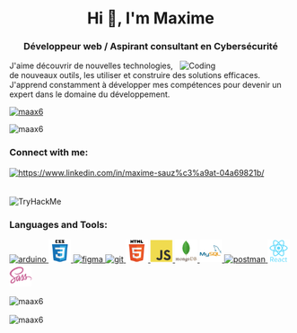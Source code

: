  <h1 align="center">Hi 👋, I'm Maxime</h1>
 <h3 align="center"> Développeur web / Aspirant consultant en Cybersécurité  </h3>
 
<img align="right" alt="Coding" width="200" src="https://gifdb.com/images/high/coding-animated-laptop-flow-stream-ja04010rm5o68zfk.webp">
J'aime découvrir de nouvelles technologies, de nouveaux outils, les utiliser et construire des solutions efficaces. J'apprend constamment à développer mes compétences pour devenir un expert dans le domaine du développement.



<p align="left"> <a href="https://github.com/ryo-ma/github-profile-trophy"><img src="https://github-profile-trophy.vercel.app/?username=maax6" alt="maax6" /></a> </p>
<p align="left"> <img src="https://komarev.com/ghpvc/?username=maax6&label=Profile%20views&color=0e75b6&style=flat" alt="maax6" /> </p>
<h3 align="left">Connect with me:</h3>
<p align="left">
<a href="https://www.linkedin.com/in/maxime-sauz%c3%a9at-04a69821b/" target="blank"><img align="center" src="https://raw.githubusercontent.com/rahuldkjain/github-profile-readme-generator/master/src/images/icons/Social/linked-in-alt.svg" alt="https://www.linkedin.com/in/maxime-sauz%c3%a9at-04a69821b/" height="30" width="40" /></a> <br><br><br>
<img src="https://tryhackme-badges.s3.amazonaws.com/maxmtlfr.png" alt="TryHackMe">


<h3 align="left">Languages and Tools:</h3>
<p align="left"> <a href="https://www.arduino.cc/" target="_blank" rel="noreferrer"> <img src="https://cdn.worldvectorlogo.com/logos/arduino-1.svg" alt="arduino" width="40" height="40"/> </a> <a href="https://www.w3schools.com/css/" target="_blank" rel="noreferrer"> <img src="https://raw.githubusercontent.com/devicons/devicon/master/icons/css3/css3-original-wordmark.svg" alt="css3" width="40" height="40"/> </a> <a href="https://www.figma.com/" target="_blank" rel="noreferrer"> <img src="https://www.vectorlogo.zone/logos/figma/figma-icon.svg" alt="figma" width="40" height="40"/> </a> <a href="https://git-scm.com/" target="_blank" rel="noreferrer"> <img src="https://www.vectorlogo.zone/logos/git-scm/git-scm-icon.svg" alt="git" width="40" height="40"/> </a> <a href="https://www.w3.org/html/" target="_blank" rel="noreferrer"> <img src="https://raw.githubusercontent.com/devicons/devicon/master/icons/html5/html5-original-wordmark.svg" alt="html5" width="40" height="40"/> </a> <a href="https://developer.mozilla.org/en-US/docs/Web/JavaScript" target="_blank" rel="noreferrer"> <img src="https://raw.githubusercontent.com/devicons/devicon/master/icons/javascript/javascript-original.svg" alt="javascript" width="40" height="40"/> </a> <a href="https://www.mongodb.com/" target="_blank" rel="noreferrer"> <img src="https://raw.githubusercontent.com/devicons/devicon/master/icons/mongodb/mongodb-original-wordmark.svg" alt="mongodb" width="40" height="40"/> </a> <a href="https://www.mysql.com/" target="_blank" rel="noreferrer"> <img src="https://raw.githubusercontent.com/devicons/devicon/master/icons/mysql/mysql-original-wordmark.svg" alt="mysql" width="40" height="40"/> </a> <a href="https://postman.com" target="_blank" rel="noreferrer"> <img src="https://www.vectorlogo.zone/logos/getpostman/getpostman-icon.svg" alt="postman" width="40" height="40"/> </a> <a href="https://reactjs.org/" target="_blank" rel="noreferrer"> <img src="https://raw.githubusercontent.com/devicons/devicon/master/icons/react/react-original-wordmark.svg" alt="react" width="40" height="40"/> </a> <a href="https://sass-lang.com" target="_blank" rel="noreferrer"> <img src="https://raw.githubusercontent.com/devicons/devicon/master/icons/sass/sass-original.svg" alt="sass" width="40" height="40"/> </a> </p>

<p><img align="center" src="https://github-readme-stats.vercel.app/api/top-langs?username=maax6&show_icons=true&locale=en&layout=compact" alt="maax6" /></p>

<p><img align="center" src="https://github-readme-streak-stats.herokuapp.com/?user=maax6&" alt="maax6" /></p>

